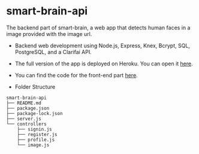 # smart-brain-api
The backend part of smart-brain, a web app that detects human faces in a image provided with the image url.

- Backend web development using Node.js, Express, Knex, Bcrypt, SQL, PostgreSQL, and a Clarifai API.

- The full version of the app is deployed on Heroku. You can open it [here](https://smart-brain-jasmine.herokuapp.com/).

- You can find the code for the front-end part [here](https://github.com/jiaxuanc/smart-brain).

- Folder Structure
```
smart-brain-api
├── README.md
├── package.json
├── package-lock.json
├── server.js
└── controllers
    ├── signin.js
    ├── register.js
    ├── profile.js
    └── image.js        
```
